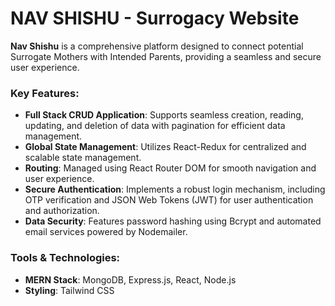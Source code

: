 # NAV SHISHU - Surrogacy Website

**Nav Shishu** is a comprehensive platform designed to connect potential Surrogate Mothers with Intended Parents, providing a seamless and secure user experience.

### Key Features:
- **Full Stack CRUD Application**: Supports seamless creation, reading, updating, and deletion of data with pagination for efficient data management.
- **Global State Management**: Utilizes React-Redux for centralized and scalable state management.
- **Routing**: Managed using React Router DOM for smooth navigation and user experience.
- **Secure Authentication**: Implements a robust login mechanism, including OTP verification and JSON Web Tokens (JWT) for user authentication and authorization.
- **Data Security**: Features password hashing using Bcrypt and automated email services powered by Nodemailer.

### Tools & Technologies:
- **MERN Stack**: MongoDB, Express.js, React, Node.js
- **Styling**: Tailwind CSS
